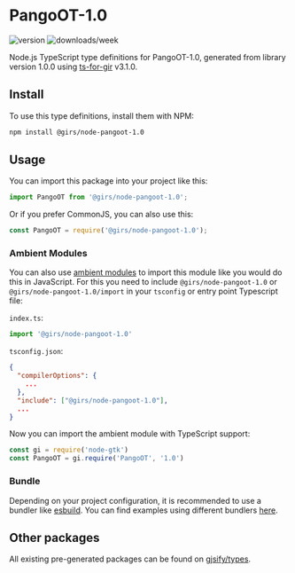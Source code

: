 
# PangoOT-1.0

![version](https://img.shields.io/npm/v/@girs/node-pangoot-1.0)
![downloads/week](https://img.shields.io/npm/dw/@girs/node-pangoot-1.0)


Node.js TypeScript type definitions for PangoOT-1.0, generated from library version 1.0.0 using [ts-for-gir](https://github.com/gjsify/ts-for-gir) v3.1.0.


## Install

To use this type definitions, install them with NPM:
```bash
npm install @girs/node-pangoot-1.0
```

## Usage

You can import this package into your project like this:
```ts
import PangoOT from '@girs/node-pangoot-1.0';
```

Or if you prefer CommonJS, you can also use this:
```ts
const PangoOT = require('@girs/node-pangoot-1.0');
```

### Ambient Modules

You can also use [ambient modules](https://github.com/gjsify/ts-for-gir/tree/main/packages/cli#ambient-modules) to import this module like you would do this in JavaScript.
For this you need to include `@girs/node-pangoot-1.0` or `@girs/node-pangoot-1.0/import` in your `tsconfig` or entry point Typescript file:

`index.ts`:
```ts
import '@girs/node-pangoot-1.0'
```

`tsconfig.json`:
```json
{
  "compilerOptions": {
    ...
  },
  "include": ["@girs/node-pangoot-1.0"],
  ...
}
```

Now you can import the ambient module with TypeScript support: 

```ts
const gi = require('node-gtk')
const PangoOT = gi.require('PangoOT', '1.0')
```


### Bundle

Depending on your project configuration, it is recommended to use a bundler like [esbuild](https://esbuild.github.io/). You can find examples using different bundlers [here](https://github.com/gjsify/ts-for-gir/tree/main/examples).

## Other packages

All existing pre-generated packages can be found on [gjsify/types](https://github.com/gjsify/types).

